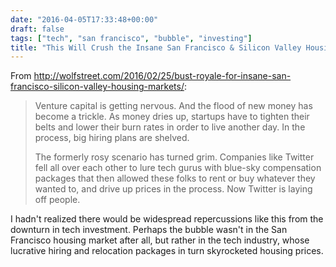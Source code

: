 ```yaml
---
date: "2016-04-05T17:33:48+00:00"
draft: false
tags: ["tech", "san francisco", "bubble", "investing"]
title: "This Will Crush the Insane San Francisco & Silicon Valley Housing Bubble | Wolf Street"
---
```

From http://wolfstreet.com/2016/02/25/bust-royale-for-insane-san-francisco-silicon-valley-housing-markets/:

>Venture capital is getting nervous. And the flood of new money has become a trickle. As money dries up, startups have to tighten their belts and lower their burn rates in order to live another day. In the process, big hiring plans are shelved.
>
>The formerly rosy scenario has turned grim. Companies like Twitter fell all over each other to lure tech gurus with blue-sky compensation packages that then allowed these folks to rent or buy whatever they wanted to, and drive up prices in the process. Now Twitter is laying off people.

I hadn't realized there would be widespread repercussions like this from the downturn in tech investment. Perhaps the bubble wasn't in the San Francisco housing market after all, but rather in the tech industry, whose lucrative hiring and relocation packages in turn skyrocketed housing prices.
